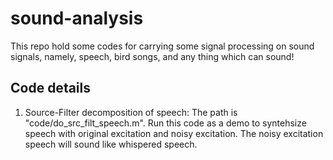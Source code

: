 # sound-analysis
This repo hold some codes for carrying some signal processing on sound signals, namely, speech, bird songs, and any thing which can sound!

## Code details
1. Source-Filter decomposition of speech: The path is "code/do_src_filt_speech.m". Run this code as a demo to syntehsize speech with original excitation and noisy excitation. The noisy excitation speech will sound like whispered speech.
